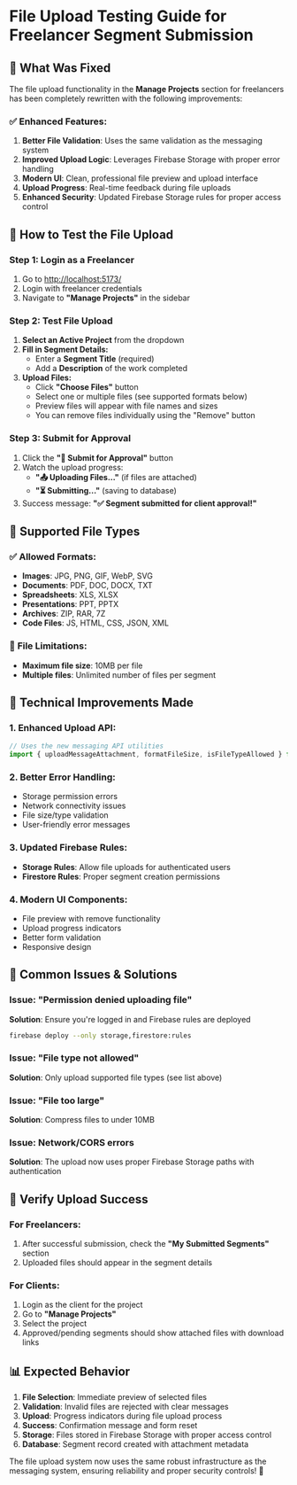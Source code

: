 # File Upload Testing Guide for Freelancer Segment Submission

## 🎯 **What Was Fixed**

The file upload functionality in the **Manage Projects** section for freelancers has been completely rewritten with the following improvements:

### ✅ **Enhanced Features:**
1. **Better File Validation**: Uses the same validation as the messaging system
2. **Improved Upload Logic**: Leverages Firebase Storage with proper error handling  
3. **Modern UI**: Clean, professional file preview and upload interface
4. **Upload Progress**: Real-time feedback during file uploads
5. **Enhanced Security**: Updated Firebase Storage rules for proper access control

## 🧪 **How to Test the File Upload**

### **Step 1: Login as a Freelancer**
1. Go to [http://localhost:5173/](http://localhost:5173/)
2. Login with freelancer credentials
3. Navigate to **"Manage Projects"** in the sidebar

### **Step 2: Test File Upload**
1. **Select an Active Project** from the dropdown
2. **Fill in Segment Details:**
   - Enter a **Segment Title** (required)
   - Add a **Description** of the work completed
3. **Upload Files:**
   - Click **"Choose Files"** button
   - Select one or multiple files (see supported formats below)
   - Preview files will appear with file names and sizes
   - You can remove files individually using the "Remove" button

### **Step 3: Submit for Approval**
1. Click the **"🚀 Submit for Approval"** button
2. Watch the upload progress:
   - **"📤 Uploading Files..."** (if files are attached)
   - **"⏳ Submitting..."** (saving to database)
3. Success message: **"✅ Segment submitted for client approval!"**

## 📁 **Supported File Types**

### ✅ **Allowed Formats:**
- **Images**: JPG, PNG, GIF, WebP, SVG
- **Documents**: PDF, DOC, DOCX, TXT  
- **Spreadsheets**: XLS, XLSX
- **Presentations**: PPT, PPTX
- **Archives**: ZIP, RAR, 7Z
- **Code Files**: JS, HTML, CSS, JSON, XML

### 📏 **File Limitations:**
- **Maximum file size**: 10MB per file
- **Multiple files**: Unlimited number of files per segment

## 🔧 **Technical Improvements Made**

### **1. Enhanced Upload API:**
```javascript
// Uses the new messaging API utilities
import { uploadMessageAttachment, formatFileSize, isFileTypeAllowed } from '../utils/messagingApi.js';
```

### **2. Better Error Handling:**
- Storage permission errors
- Network connectivity issues  
- File size/type validation
- User-friendly error messages

### **3. Updated Firebase Rules:**
- **Storage Rules**: Allow file uploads for authenticated users
- **Firestore Rules**: Proper segment creation permissions

### **4. Modern UI Components:**
- File preview with remove functionality
- Upload progress indicators
- Better form validation
- Responsive design

## 🚨 **Common Issues & Solutions**

### **Issue**: "Permission denied uploading file"
**Solution**: Ensure you're logged in and Firebase rules are deployed
```bash
firebase deploy --only storage,firestore:rules
```

### **Issue**: "File type not allowed"
**Solution**: Only upload supported file types (see list above)

### **Issue**: "File too large" 
**Solution**: Compress files to under 10MB

### **Issue**: Network/CORS errors
**Solution**: The upload now uses proper Firebase Storage paths with authentication

## 🎯 **Verify Upload Success**

### **For Freelancers:**
1. After successful submission, check the **"My Submitted Segments"** section
2. Uploaded files should appear in the segment details

### **For Clients:**  
1. Login as the client for the project
2. Go to **"Manage Projects"** 
3. Select the project
4. Approved/pending segments should show attached files with download links

## 📊 **Expected Behavior**

1. **File Selection**: Immediate preview of selected files
2. **Validation**: Invalid files are rejected with clear messages
3. **Upload**: Progress indicators during file upload process
4. **Success**: Confirmation message and form reset
5. **Storage**: Files stored in Firebase Storage with proper access control
6. **Database**: Segment record created with attachment metadata

The file upload system now uses the same robust infrastructure as the messaging system, ensuring reliability and proper security controls! 🎉